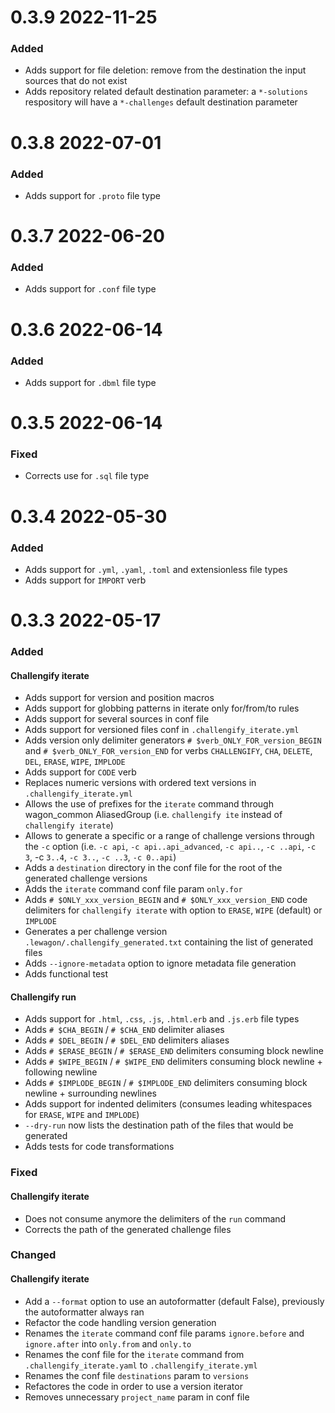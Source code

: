 
# 0.3.9 2022-11-25

### Added

- Adds support for file deletion: remove from the destination the input sources that do not exist
- Adds repository related default destination parameter: a `*-solutions` respository will have a `*-challenges` default destination parameter

# 0.3.8 2022-07-01

### Added

- Adds support for `.proto` file type

# 0.3.7 2022-06-20

### Added

- Adds support for `.conf` file type

# 0.3.6 2022-06-14

### Added

- Adds support for `.dbml` file type

# 0.3.5 2022-06-14

### Fixed

- Corrects use for `.sql` file type

# 0.3.4 2022-05-30

### Added

- Adds support for `.yml`, `.yaml`, `.toml` and extensionless file types
- Adds support for `IMPORT` verb

# 0.3.3 2022-05-17

### Added

#### Challengify iterate

- Adds support for version and position macros
- Adds support for globbing patterns in iterate only for/from/to rules
- Adds support for several sources in conf file
- Adds support for versioned files conf in `.challengify_iterate.yml`
- Adds version only delimiter generators `# $verb_ONLY_FOR_version_BEGIN` and `# $verb_ONLY_FOR_version_END` for verbs `CHALLENGIFY`, `CHA`, `DELETE`, `DEL`, `ERASE`, `WIPE`, `IMPLODE`
- Adds support for `CODE` verb
- Replaces numeric versions with ordered text versions in `.challengify_iterate.yml`
- Allows the use of prefixes for the `iterate` command through wagon_common AliasedGroup (i.e. `challengify ite` instead of `challengify iterate`)
- Allows to generate a specific or a range of challenge versions through the `-c` option (i.e. `-c api`, `-c api..api_advanced`, `-c api..`, `-c ..api`, `-c 3`, -c `3..4`, `-c 3..`, `-c ..3`, `-c 0..api`)
- Adds a `destination` directory in the conf file for the root of the generated challenge versions
- Adds the `iterate` command conf file param `only.for`
- Adds `# $ONLY_xxx_version_BEGIN` and `# $ONLY_xxx_version_END` code delimiters for `challengify iterate` with option to `ERASE`, `WIPE` (default) or `IMPLODE`
- Generates a per challenge version `.lewagon/.challengify_generated.txt` containing the list of generated files
- Adds `--ignore-metadata` option to ignore metadata file generation
- Adds functional test

#### Challengify run

- Adds support for `.html`, `.css`, `.js`, `.html.erb` and `.js.erb` file types
- Adds `# $CHA_BEGIN` / `# $CHA_END` delimiter aliases
- Adds `# $DEL_BEGIN` / `# $DEL_END` delimiters aliases
- Adds `# $ERASE_BEGIN` / `# $ERASE_END` delimiters consuming block newline
- Adds `# $WIPE_BEGIN` / `# $WIPE_END` delimiters consuming block newline + following newline
- Adds `# $IMPLODE_BEGIN` / `# $IMPLODE_END` delimiters consuming block newline + surrounding newlines
- Adds support for indented delimiters (consumes leading whitespaces for `ERASE`, `WIPE` and `IMPLODE`)
- `--dry-run` now lists the destination path of the files that would be generated
- Adds tests for code transformations

### Fixed

#### Challengify iterate

- Does not consume anymore the delimiters of the `run` command
- Corrects the path of the generated challenge files

### Changed

#### Challengify iterate

- Add a `--format` option to use an autoformatter (default False), previously the autoformatter always ran
- Refactor the code handling version generation
- Renames the `iterate` command conf file params `ignore.before` and `ignore.after` into `only.from` and `only.to`
- Renames the conf file for the `iterate` command from `.challengify_iterate.yaml` to `.challengify_iterate.yml`
- Renames the conf file `destinations` param to `versions`
- Refactores the code in order to use a version iterator
- Removes unnecessary `project_name` param in conf file
